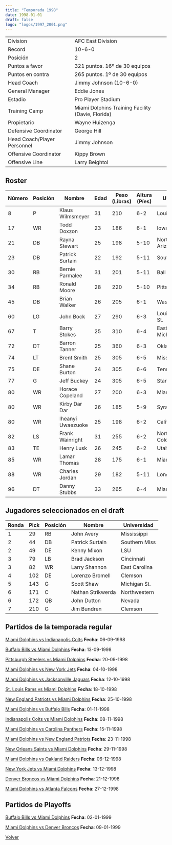 ```yaml
---
title: "Temporada 1998"
date: 1998-01-01
draft: false
logo: "logos/1997_2001.png"
---
```


|                      |                      |
|-------------------------|---------------------------|
| Division               | AFC East Division            |
| Record                 | 10-6-0              |
| Posición               | 2            |
| Puntos a favor         | 321 puntos. 16º de 30 equipos           |
| Puntos en contra       | 265 puntos. 1º de 30 equipos       |
| Head Coach             | Jimmy Johnson (10-6-0)               |
| General Manager        | Eddie Jones      |
| Estadio                | Pro Player Stadium             |
| Training Camp          | Miami Dolphins Training Facility (Davie, Florida)        |
| Propietario | Wayne Huizenga |
| Defensive Coordinator | George Hill |
| Head Coach/Player Personnel | Jimmy Johnson |
| Offensive Coordinator | Kippy Brown |
| Offensive Line | Larry Beightol |


## Roster

| Número | Posición | Nombre           | Edad | Peso (Libras) | Altura (Píes) | Universidad          |
|--------|----------|------------------|------|---------------|---------------|----------------------|
| 8 | P | Klaus Wilmsmeyer | 31 | 210 | 6-2 | Louisville |
| 17 | WR | Todd Doxzon | 23 | 186 | 6-1 | Iowa St. |
| 21 | DB | Rayna Stewart | 25 | 198 | 5-10 | Northern Arizona |
| 23 | DB | Patrick Surtain | 22 | 192 | 5-11 | Southern Miss |
| 30 | RB | Bernie Parmalee | 31 | 201 | 5-11 | Ball St. |
| 34 | RB | Ronald Moore | 28 | 220 | 5-10 | Pittsburg St. |
| 45 | DB | Brian Walker | 26 | 205 | 6-1 | Washington St. |
| 60 | LG | John Bock | 27 | 290 | 6-3 | Louisville,Indiana St. |
| 67 | T | Barry Stokes | 25 | 310 | 6-4 | Eastern Michigan |
| 72 | DT | Barron Tanner | 25 | 360 | 6-3 | Oklahoma |
| 74 | LT | Brent Smith | 25 | 305 | 6-5 | Mississippi St. |
| 75 | DE | Shane Burton | 24 | 305 | 6-6 | Tennessee |
| 77 | G | Jeff Buckey | 24 | 305 | 6-5 | Stanford |
| 80 | WR | Horace Copeland | 27 | 200 | 6-3 | Miami (FL) |
| 80 | WR | Kirby Dar Dar | 26 | 185 | 5-9 | Syracuse |
| 80 | WR | Iheanyi Uwaezuoke | 25 | 198 | 6-2 | California |
| 82 | LS | Frank Wainright | 31 | 255 | 6-2 | Northern Colorado |
| 83 | TE | Henry Lusk | 26 | 245 | 6-2 | Utah |
| 85 | WR | Lamar Thomas | 28 | 175 | 6-1 | Miami (FL) |
| 88 | WR | Charles Jordan | 29 | 182 | 5-11 | Long Beach CC |
| 96 | DT | Danny Stubbs | 33 | 265 | 6-4 | Miami (FL) |


## Jugadores seleccionados en el draft

| Ronda | Pick | Posición | Nombre           | Universidad          |
|-------|------|----------|------------------|----------------------|
| 1 | 29 | RB | John Avery | Mississippi |
| 2 | 44 | DB | Patrick Surtain | Southern Miss |
| 2 | 49 | DE | Kenny Mixon | LSU |
| 3 | 79 | LB | Brad Jackson | Cincinnati |
| 3 | 82 | WR | Larry Shannon | East Carolina |
| 4 | 102 | DE | Lorenzo Bromell | Clemson |
| 5 | 143 | G | Scott Shaw | Michigan St. |
| 6 | 171 | C | Nathan Strikwerda | Northwestern |
| 6 | 172 | QB | John Dutton | Nevada |
| 7 | 210 | G | Jim Bundren | Clemson |


## Partidos de la temporada regular

[Miami Dolphins vs Indianapolis Colts](/historia/partidos/mia-ind-19980906) **Fecha**: 06-09-1998

[Buffalo Bills vs Miami Dolphins](/historia/partidos/buf-mia-19980913) **Fecha**: 13-09-1998

[Pittsburgh Steelers vs Miami Dolphins](/historia/partidos/pit-mia-19980920) **Fecha**: 20-09-1998

[Miami Dolphins vs New York Jets](/historia/partidos/mia-nyj-19981004) **Fecha**: 04-10-1998

[Miami Dolphins vs Jacksonville Jaguars](/historia/partidos/mia-jax-19981012) **Fecha**: 12-10-1998

[St. Louis Rams vs Miami Dolphins](/historia/partidos/stl-mia-19981018) **Fecha**: 18-10-1998

[New England Patriots vs Miami Dolphins](/historia/partidos/ne-mia-19981025) **Fecha**: 25-10-1998

[Miami Dolphins vs Buffalo Bills](/historia/partidos/mia-buf-19981101) **Fecha**: 01-11-1998

[Indianapolis Colts vs Miami Dolphins](/historia/partidos/ind-mia-19981108) **Fecha**: 08-11-1998

[Miami Dolphins vs Carolina Panthers](/historia/partidos/mia-car-19981115) **Fecha**: 15-11-1998

[Miami Dolphins vs New England Patriots](/historia/partidos/mia-ne-19981123) **Fecha**: 23-11-1998

[New Orleans Saints vs Miami Dolphins](/historia/partidos/no-mia-19981129) **Fecha**: 29-11-1998

[Miami Dolphins vs Oakland Raiders](/historia/partidos/mia-oak-19981206) **Fecha**: 06-12-1998

[New York Jets vs Miami Dolphins](/historia/partidos/nyj-mia-19981213) **Fecha**: 13-12-1998

[Denver Broncos vs Miami Dolphins](/historia/partidos/den-mia-19981221) **Fecha**: 21-12-1998

[Miami Dolphins vs Atlanta Falcons](/historia/partidos/mia-atl-19981227) **Fecha**: 27-12-1998




## Partidos de Playoffs

[Buffalo Bills vs Miami Dolphins](/historia/partidos/buf-mia-19990102) **Fecha**: 02-01-1999

[Miami Dolphins vs Denver Broncos](/historia/partidos/mia-den-19990109) **Fecha**: 09-01-1999




[Volver](/historia)